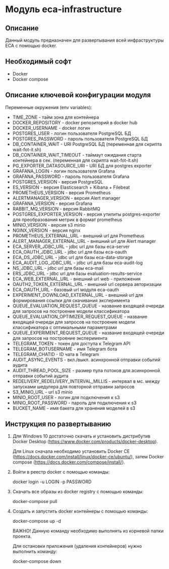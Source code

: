 Модуль eca-infrastructure
========================================

Описание
----------------------------------------
Данный модуль предназначен для развертывания всей инфраструктуры ECA с помощью docker.

Необходимый софт
----------------------------------------
* Docker
* Docker compose

Описание ключевой конфигурации модуля
----------------------------------------
Переменные окружения (env variables):
* TIME_ZONE - тайм зона для контейнера
* DOCKER_REPOSITORY - docker репозиторий в docker hub
* DOCKER_USERNAME - docker логин
* POSTGRES_USER - логин пользователя PostgreSQL БД
* POSTGRES_PASSWORD - пароль пользователя PostgreSQL БД
* DB_CONTAINER_WAIT - URI PostgreSQL БД (переменная для скрипта wait-fot-it.sh)
* DB_CONTAINER_WAIT_TIMEOUT - таймаут ожидания старта контейнера в сек. (переменная для скрипта wait-fot-it.sh)
* PG_EXPORTER_DATASOURCE_URI - URI БД для postgres exporter
* GRAFANA_LOGIN - логин пользователя Grafana
* GRAFANA_PASSWORD - пароль пользователя Grafana
* POSTGRES_VERSION - версия PostgreSQL
* ES_VERSION - версия Elasticsearch + Kibana + Filebeat
* PROMETHEUS_VERSION - версия Prometheus
* ALERTMANAGER_VERSION - версия Alert manager
* GRAFANA_VERSION - версия Grafana
* RABBIT_MQ_VERSION - версия RabbitMQ
* POSTGRES_EXPORTER_VERSION - версия утилиты postgres-exporter для преобразования метрик в формат prometheus
* MINIO_VERSION - версия s3 minio
* NGINX_VERSION - версия nginx
* PROMETHEUS_EXTERNAL_URL - внешний url для Prometheus
* ALERT_MANAGER_EXTERNAL_URL - внешний url для Alert manager
* ECA_SERVER_JDBC_URL - jdbc url для базы eca-server
* ECA_OAUTH_JDBC_URL - jdbc url для базы eca-oauth
* ECA_DS_JDBC_URL - jdbc url для базы eca-data-storage
* ECA_AUDIT_LOG_JDBC_URL - jdbc url для базы eca-audit-log
* NS_JDBC_URL - jdbc url для базы eca-mail
* ERS_JDBC_URL - jdbc url для базы evaluation-results-service
* ECA_WEB_EXTERNAL_URL - внешний url web - приложения
* OAUTH2_TOKEN_EXTERNAL_URL - внешний url сервера авторизации
* ECA_OAUTH_URL - базовый url модуля eca-oauth
* EXPERIMENT_DOWNLOAD_EXTERNAL_URL - внешний url для формирования ссылки для скачивания эксперимента
* QUEUE_EVALUATION_REQUEST_QUEUE - название входящей очереди для запросов на построение модели классификатора
* QUEUE_EVALUATION_OPTIMIZER_REQUEST_QUEUE - название входящей очереди для запросов на построение модели классификатора с оптимальными параметрами
* QUEUE_EXPERIMENT_REQUEST_QUEUE - название входящей очереди для запросов на построение эксперимента
* TELEGRAM_TOKEN - токен для доступа к Telegram API
* TELEGRAM_BOTUSERNAME - имя Telegram бота
* TELEGRAM_CHATID - ID чата в Telegram
* AUDIT_ASYNC_EVENTS - вкл./выкл. асинхронной отправки событий аудита
* AUDIT_THREAD_POOL_SIZE - размер пула потоков для асинхронной отправки событий аудита
* REDELIVERY_REDELIVERY_INTERVAL_MILLIS - интервал в мс. между запусками шедулера для повторной отправки запросов
* S3_MINIO_URL - url s3 minio
* MINIO_ROOT_USER - логин для подключения к s3
* MINIO_ROOT_PASSWORD - пароль для подключения к s3
* BUCKET_NAME - имя бакета для хранения моделей в s3

Инструкция по развертыванию
----------------------------------------

1. Для Windows 10 достаточно скачать и установить дистрибутив Docker Desktop (https://www.docker.com/products/docker-desktop).

   Для Linux сначала необходимо установить Docker CE (https://docs.docker.com/install/linux/docker-ce/ubuntu/),
   затем Docker compose (https://docs.docker.com/compose/install/).

2. Войти в реестр docker с помощью команды:
   
   docker login -u LOGIN -p PASSWORD

3. Скачать все образы из docker registry с помощью команды:
   
   docker-compose pull
   
4. Создать и запустить docker контейнеры с помощью команды:

    docker-compose up -d

    ВАЖНО! Данную команду необходимо выполнять из корневой папки проекта.

    Для остановки приложения (удаления контейнеров) нужно выполнить команду:

    docker-compose down
